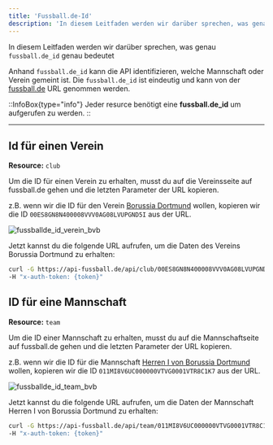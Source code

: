 ```yaml
---
title: 'Fussball.de-Id'
description: 'In diesem Leitfaden werden wir darüber sprechen, was genau fussball.de_id genau bedeutet'
---
```


In diesem Leitfaden werden wir darüber sprechen, was genau `fussball.de_id` genau bedeutet

Anhand `fussball.de_id` kann die API identifizieren, welche Mannschaft oder Verein gemeint ist. Die `fussball.de_id` ist eindeutig und kann von der [fussball.de](https://www.fussball.de) URL genommen werden.


::InfoBox{type="info"}
Jeder resurce benötigt eine __fussball.de_id__ um aufgerufen zu werden.
::

---

## Id für einen Verein

__Resource:__ `club`

Um die ID für einen Verein zu erhalten, musst du auf die Vereinsseite auf fussball.de gehen und die letzten Parameter der URL kopieren.

z.B. wenn wir die ID für den Verein [Borussia Dortmund](https://www.fussball.de/verein/borussia-dortmund-westfalen/-/id/00ES8GN8N400008VVV0AG08LVUPGND5I#!/) wollen, kopieren wir die ID `00ES8GN8N400008VVV0AG08LVUPGND5I` aus der URL.

![fussballde_id_verein_bvb](/fussballde_id/verein-bvb.png)

Jetzt kannst du die folgende URL aufrufen, um die Daten des Vereins Borussia Dortmund zu erhalten:

```bash {{ title: 'cURL' }}
curl -G https://api-fussball.de/api/club/00ES8GN8N400008VVV0AG08LVUPGND5I \
-H "x-auth-token: {token}"
```

## ID für eine Mannschaft

__Resource:__ `team`

Um die ID einer Mannschaft zu erhalten, musst du auf die Mannschaftseite auf fussball.de gehen und die letzten Parameter der URL kopieren.

z.B. wenn wir die ID für die Mannschaft [Herren I von Borussia Dortmund](https://www.fussball.de/mannschaft/borussia-dortmund-borussia-dortmund-westfalen/-/team-id/011MI8V6UC000000VTVG0001VTR8C1K7#!/) wollen, kopieren wir die ID `011MI8V6UC000000VTVG0001VTR8C1K7` aus der URL.

![fussballde_id_team_bvb](/fussballde_id/team-bvb.png)

Jetzt kannst du die folgende URL aufrufen, um die Daten der Mannschaft Herren I von Borussia Dortmund zu erhalten:


```bash {{ title: 'cURL' }}
curl -G https://api-fussball.de/api/team/011MI8V6UC000000VTVG0001VTR8C1K7 \
-H "x-auth-token: {token}"
```
